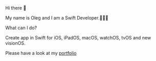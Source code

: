 Hi there 👋


My name is Oleg and I am a Swift Developer.👨🏻‍💻

What can I do?

Create app in Swift for iOS, iPadOS, macOS, watchOS, tvOS and new visionOS.

Please have a look at my [portfolio](https://github.com/OlegYakushin/portfolio/README.md)
